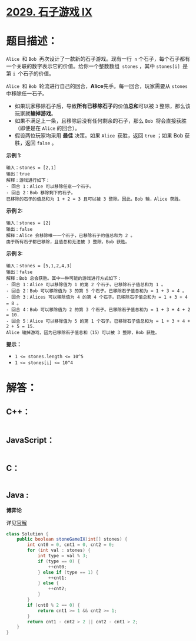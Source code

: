 # [2029. 石子游戏 IX](https://leetcode-cn.com/problems/stone-game-ix/)

# 题目描述：

`Alice `和 `Bob `再次设计了一款新的石子游戏。现有一行` n` 个石子，每个石子都有一个关联的数字表示它的价值。给你一个整数数组` stones` ，其中 `stones[i] `是第 `i `个石子的价值。

`Alice `和 `Bob `轮流进行自己的回合，**Alice**先手。每一回合，玩家需要从 `stones` 中移除任一石子。

- 如果玩家移除石子后，导致**所有已移除石子**的价值**总和**可以被 `3` 整除，那么该玩家就**输掉游戏**。
- 如果不满足上一条，且移除后没有任何剩余的石子，那么 `Bob `将会直接获胜（即便是在 `Alice` 的回合）。
- 假设两位玩家均采用 **最佳** 决策。如果 `Alice `获胜，返回 `true` ；如果 Bob 获胜，返回 `false` 。



**示例 1:**

```
输入：stones = [2,1]
输出：true
解释：游戏进行如下：
- 回合 1：Alice 可以移除任意一个石子。
- 回合 2：Bob 移除剩下的石子。 
已移除的石子的值总和为 1 + 2 = 3 且可以被 3 整除。因此，Bob 输，Alice 获胜。
```

 **示例 2:**

```
输入：stones = [2]
输出：false
解释：Alice 会移除唯一一个石子，已移除石子的值总和为 2 。 
由于所有石子都已移除，且值总和无法被 3 整除，Bob 获胜。
```

 **示例 3:**

```
输入：stones = [5,1,2,4,3]
输出：false
解释：Bob 总会获胜。其中一种可能的游戏进行方式如下：
- 回合 1：Alice 可以移除值为 1 的第 2 个石子。已移除石子值总和为 1 。
- 回合 2：Bob 可以移除值为 3 的第 5 个石子。已移除石子值总和为 = 1 + 3 = 4 。
- 回合 3：Alices 可以移除值为 4 的第 4 个石子。已移除石子值总和为 = 1 + 3 + 4 = 8 。
- 回合 4：Bob 可以移除值为 2 的第 3 个石子。已移除石子值总和为 = 1 + 3 + 4 + 2 = 10.
- 回合 5：Alice 可以移除值为 5 的第 1 个石子。已移除石子值总和为 = 1 + 3 + 4 + 2 + 5 = 15.
Alice 输掉游戏，因为已移除石子值总和（15）可以被 3 整除，Bob 获胜。
```

**提示：**

- `1 <= stones.length <= 10^5`
- `1 <= stones[i] <= 10^4`

# 解答：

## C++：

```cpp

```

## JavaScript：

```javascript

```

## C：

```c

```

## Java :

**博弈论**  

详见[官解](https://leetcode-cn.com/problems/stone-game-ix/solution/shi-zi-you-xi-ix-by-leetcode-solution-kk5f/)

```java
class Solution {
    public boolean stoneGameIX(int[] stones) {
        int cnt0 = 0, cnt1 = 0, cnt2 = 0;
        for (int val : stones) {
            int type = val % 3;
            if (type == 0) {
                ++cnt0;
            } else if (type == 1) {
                ++cnt1;
            } else {
                ++cnt2;
            }
        }
        if (cnt0 % 2 == 0) {
            return cnt1 >= 1 && cnt2 >= 1;
        }
        return cnt1 - cnt2 > 2 || cnt2 - cnt1 > 2;
    }
}
```

